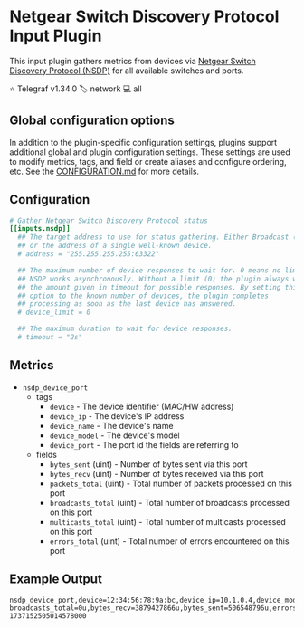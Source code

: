 # Netgear Switch Discovery Protocol Input Plugin

This input plugin gathers metrics from devices via [Netgear Switch Discovery Protocol (NSDP)][nsdp]
for all available switches and ports.

⭐ Telegraf v1.34.0
🏷️ network
💻 all

[nsdp]: https://en.wikipedia.org/wiki/Netgear_Switch_Discovery_Protocol

## Global configuration options <!-- @/docs/includes/plugin_config.md -->

In addition to the plugin-specific configuration settings, plugins support
additional global and plugin configuration settings. These settings are used to
modify metrics, tags, and field or create aliases and configure ordering, etc.
See the [CONFIGURATION.md][CONFIGURATION.md] for more details.

[CONFIGURATION.md]: ../../../docs/CONFIGURATION.md#plugins

## Configuration

```toml @sample.conf
# Gather Netgear Switch Discovery Protocol status
[[inputs.nsdp]]
  ## The target address to use for status gathering. Either Broadcast (default)
  ## or the address of a single well-known device.
  # address = "255.255.255.255:63322"

  ## The maximum number of device responses to wait for. 0 means no limit.
  ## NSDP works asynchronously. Without a limit (0) the plugin always waits
  ## the amount given in timeout for possible responses. By setting this
  ## option to the known number of devices, the plugin completes
  ## processing as soon as the last device has answered.
  # device_limit = 0

  ## The maximum duration to wait for device responses.
  # timeout = "2s"
```

## Metrics

- `nsdp_device_port`
  - tags
    - `device` - The device identifier (MAC/HW address)
    - `device_ip` - The device's IP address
    - `device_name` - The device's name
    - `device_model` - The device's model
    - `device_port` - The port id the fields are referring to
  - fields
    - `bytes_sent` (uint) - Number of bytes sent via this port
    - `bytes_recv` (uint) - Number of bytes received via this port
    - `packets_total` (uint) - Total number of packets processed on this port
    - `broadcasts_total` (uint) - Total number of broadcasts processed on this port
    - `multicasts_total` (uint) - Total number of multicasts processed on this port
    - `errors_total` (uint) - Total number of errors encountered on this port

## Example Output

```text
nsdp_device_port,device=12:34:56:78:9a:bc,device_ip=10.1.0.4,device_model=GS108Ev3,device_name=switch2,device_port=1 broadcasts_total=0u,bytes_recv=3879427866u,bytes_sent=506548796u,errors_total=0u,multicasts_total=0u,packets_total=0u 1737152505014578000
```
